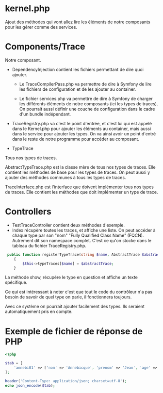 # kernel.php

Ajout des méthodes qui vont allez lire les éléments de notre composants pour les gérer comme des services.

# Components/Trace

Notre composant.

* DependencyInjection contient les fichiers permettant de dire quoi ajouter.

  * Le TraceCompilerPass.php va permettre de dire à Symfony de lire les fichiers de configuration et de les ajouter au container.

  * Le fichier services.php va permettre de dire à Symfony de charger les différents éléments de notre composants (ici les types de traces). On pourrait aussi définir une couche de configuration dans le cadre d'un bundle indépendant.
* TraceRegistry.php va c'est le point d'entrée, et c'est lui qui est appelé dans le Kernel.php pour ajouter les éléments au container, mais aussi dans le service pour ajouter les types. On va ainsi avoir un point d'entré dans le reste de notre programme pour accéder au composant.
* TypeTrace

Tous nos types de traces. 

AbstractTypeTrace.php est la classe mère de tous nos types de traces. Elle contient les méthodes de base pour les types de traces. On peut aussi y ajouter des méthodes communes à tous les types de traces.

TraceInterface.php est l'interface que doivent implémenter tous nos types de traces. Elle contient les méthodes que doit implémenter un type de trace.

# Controllers

* TestTraceController contient deux méthodes d'exemple.
* Index récupère toutes les traces, et affiche une liste. On peut accéder à chaque type par son "nom" "Fully Qualified Class Name" (FQCN). Autrement dit son namespace complet. C'est ce qu'on stocke dans le tableau du fichier TraceRegistry.php.

```php
 public function registerTypeTrace(string $name, AbstractTrace $abstractTrace): void
    {
        $this->typeTraces[$name] = $abstractTrace;
    }
```

La méthode show, récupère le type en question et affiche un texte spécifique.

Ce qui est intéressant à noter c'est que tout le code du contrôleur n'a pas besoin de savoir de quel type on parle, il fonctionnera toujours.

Avec ce système on pourrait ajouter facilement des types. Ils seraient automatiquement pris en compte.

# Exemple de fichier de réponse de PHP

```php
<?php

$tab = [
    'annebi01' => ['nom' => 'Annebicque', 'prenom' => 'Jean', 'age' => 25],
];

header('Content-Type: application/json; charset=utf-8');
echo json_encode($tab);

```
